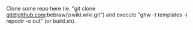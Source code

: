 Clone some repo here (ie. "git clone git@github.com:bebraw/jswiki.wiki.git") and execute "ghw -t templates -i repodir -o out" (or build.sh).

